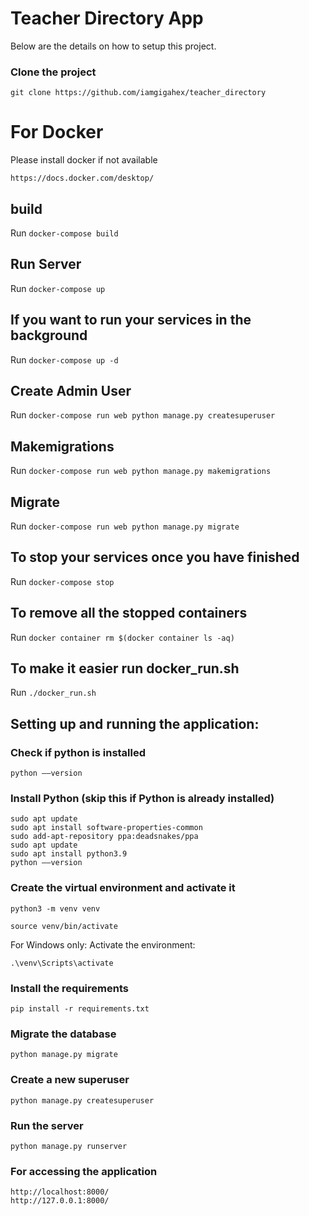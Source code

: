 # Teacher Directory App

Below are the details on how to setup this project.

### Clone the project
```
git clone https://github.com/iamgigahex/teacher_directory
```
# For Docker

Please install docker if not available 

`https://docs.docker.com/desktop/`

## build

Run `docker-compose build`

## Run Server

Run `docker-compose up`

## If you want to run your services in the background

Run `docker-compose up -d`

## Create Admin User

Run `docker-compose run web python manage.py createsuperuser`

## Makemigrations

Run `docker-compose run web python manage.py makemigrations`

## Migrate

Run `docker-compose run web python manage.py migrate`

## To stop your services once you have finished

Run `docker-compose stop`

## To remove all the stopped containers

Run `docker container rm $(docker container ls -aq)`

## To make it easier run docker_run.sh 


Run `./docker_run.sh`


## Setting up and running the application:

### Check if python is installed
```
python ––version
```

### Install Python (skip this if Python is already installed)
```
sudo apt update
sudo apt install software-properties-common
sudo add-apt-repository ppa:deadsnakes/ppa
sudo apt update
sudo apt install python3.9
python ––version
```

### Create the virtual environment and activate it
```
python3 -m venv venv

source venv/bin/activate 
```

For Windows only:
Activate the environment:
```
.\venv\Scripts\activate
```

### Install the requirements
```
pip install -r requirements.txt
```

### Migrate the database
```
python manage.py migrate
```

### Create a new superuser
```
python manage.py createsuperuser
```

### Run the server
```
python manage.py runserver
```

### For accessing the application

```
http://localhost:8000/
http://127.0.0.1:8000/
```
